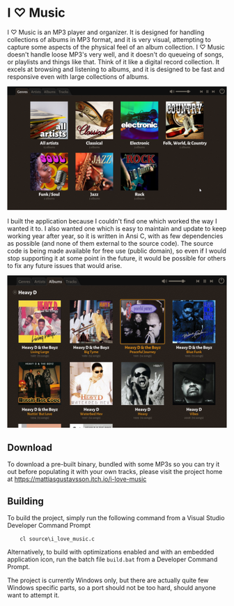 # I &#9825; Music

I &#9825; Music is an MP3 player and organizer. It is designed for handling collections of albums in MP3 format, 
and it is very visual, attempting to capture some aspects of the physical feel of an album collection. I &#9825; Music
doesn't handle loose MP3's very well, and it doesn't do queueing of songs, or playlists and things like that. Think of 
it like a digital record collection. It excels at browsing and listening to albums, and it is designed to be fast and
responsive even with large collections of albums.

![Genre selection screen](docs/img/genres.png "Genre selection screen")

I built the application because I couldn't find one which worked the way I wanted it to. I also wanted one which is
easy to maintain and update to keep working year after year, so it is written in Ansi C, with as few dependencies as 
possible (and none of them external to the source code). The source code is being made available for free use 
(public domain), so even if I would stop supporting it at some point in the future, it would be possible for others 
to fix any future issues that would arise.

![Artist screen](docs/img/heavyd.png "Artist screen")

## Download

To download a pre-built binary, bundled with some MP3s so you can try it out before populating it with your own tracks,
please visit the project home at https://mattiasgustavsson.itch.io/i-love-music

## Building

To build the project, simply run the following command from a Visual Studio Developer Command Prompt

```
    cl source\i_love_music.c
```

Alternatively, to build with optimizations enabled and with an embedded application icon, run the batch file `build.bat`
from a Developer Command Prompt.

The project is currently Windows only, but there are actually quite few Windows specific parts, so a port should not
be too hard, should anyone want to attempt it.
